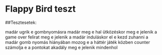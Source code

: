 # Flappy Bird teszt

##Tesztesetek:

madár ugrik e gombnyomásra
madár meg e hal ütközéskor
meg e jelenik a game over felirat
meg e jelenik a madár induláskor
el e kezd zuhanni a madár gomb nyomás hiányában
mozog e a háttér játék közben
counter számolja e a pontokat
akadály meg e jelenik mindenhol
